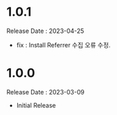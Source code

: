 # 1.0.1
Release Date : 2023-04-25
- fix : Install Referrer 수집 오류 수정.

# 1.0.0
Release Date : 2023-03-09
- Initial Release
